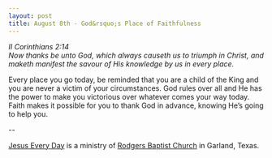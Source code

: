 ```yaml
---
layout: post
title: August 8th - God&rsquo;s Place of Faithfulness
---
```


_II Corinthians 2:14  
Now thanks be unto God, which always causeth us to triumph in
Christ, and maketh manifest the savour of His knowledge by us in
every place._

Every place you go today, be reminded that you are a child of the
King and you are never a victim of your circumstances. God rules over
all and He has the power to make you victorious over whatever comes
your way today. Faith makes it possible for you to thank God in
advance, knowing He&rsquo;s going to help you.

 --

<a href=http://jesuseveryday.net>Jesus Every Day</a> is a ministry of <a href=http://rodgersbaptist.net>Rodgers Baptist Church</a> in Garland, Texas.
